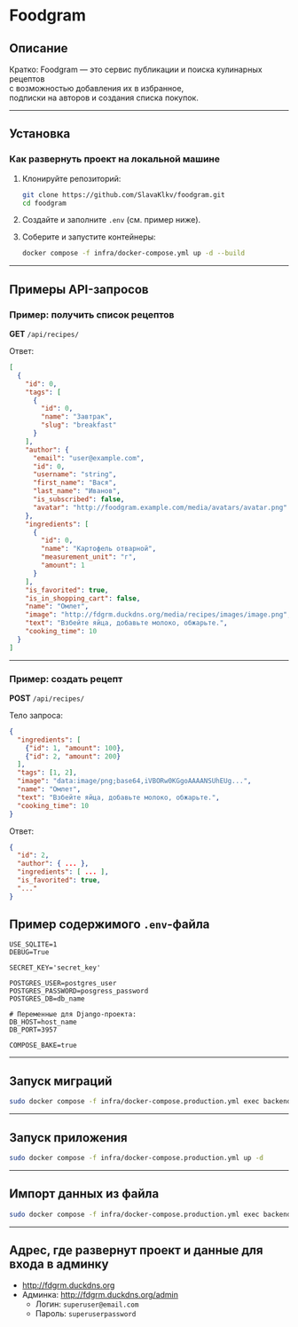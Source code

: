 # Foodgram

## Описание

Кратко: Foodgram — это сервис публикации и поиска кулинарных рецептов  
с возможностью добавления их в избранное,  
подписки на авторов и создания списка покупок.

---

## Установка

### Как развернуть проект на локальной машине

1. Клонируйте репозиторий:
    ```bash
    git clone https://github.com/SlavaKlkv/foodgram.git
    cd foodgram
    ```

2. Создайте и заполните `.env` (см. пример ниже).

3. Соберите и запустите контейнеры:
    ```bash
    docker compose -f infra/docker-compose.yml up -d --build
    ```

---

## Примеры API-запросов

### Пример: получить список рецептов

**GET** `/api/recipes/`

Ответ:
```json
[
  {
    "id": 0,
    "tags": [
      {
        "id": 0,
        "name": "Завтрак",
        "slug": "breakfast"
      }
    ],
    "author": {
      "email": "user@example.com",
      "id": 0,
      "username": "string",
      "first_name": "Вася",
      "last_name": "Иванов",
      "is_subscribed": false,
      "avatar": "http://foodgram.example.com/media/avatars/avatar.png"
    },
    "ingredients": [
      {
        "id": 0,
        "name": "Картофель отварной",
        "measurement_unit": "г",
        "amount": 1
      }
    ],
    "is_favorited": true,
    "is_in_shopping_cart": false,
    "name": "Омлет",
    "image": "http://fdgrm.duckdns.org/media/recipes/images/image.png",
    "text": "Взбейте яйца, добавьте молоко, обжарьте.",
    "cooking_time": 10
  }
]
```

---

### Пример: создать рецепт

**POST** `/api/recipes/`

Тело запроса:
```json
{
  "ingredients": [
    {"id": 1, "amount": 100},
    {"id": 2, "amount": 200}
  ],
  "tags": [1, 2],
  "image": "data:image/png;base64,iVBORw0KGgoAAAANSUhEUg...",
  "name": "Омлет",
  "text": "Взбейте яйца, добавьте молоко, обжарьте.",
  "cooking_time": 10
}
```

Ответ:
```json
{
  "id": 2,
  "author": { ... },
  "ingredients": [ ... ],
  "is_favorited": true,
  "..."
}
```

## Пример содержимого `.env`-файла

```
USE_SQLITE=1
DEBUG=True

SECRET_KEY='secret_key'

POSTGRES_USER=postgres_user
POSTGRES_PASSWORD=posgress_password
POSTGRES_DB=db_name

# Переменные для Django-проекта:
DB_HOST=host_name
DB_PORT=3957

COMPOSE_BAKE=true

```

---

## Запуск миграций

```bash
sudo docker compose -f infra/docker-compose.production.yml exec backend python manage.py migrate
```

---

## Запуск приложения

```bash
sudo docker compose -f infra/docker-compose.production.yml up -d
```

---

## Импорт данных из файла

```bash
sudo docker compose -f infra/docker-compose.production.yml exec backend python manage.py import_ingredients
```

---

## Адрес, где развернут проект и данные для входа в админку

- http://fdgrm.duckdns.org  
- Админка: http://fdgrm.duckdns.org/admin  
  - Логин: `superuser@email.com`
  - Пароль: `superuserpassword`